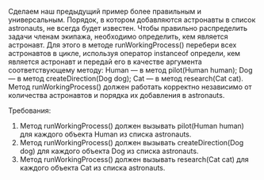 
Сделаем наш предыдущий пример более правильным и универсальным.
Порядок, в котором добавляются астронавты в список astronauts, не всегда будет известен. Чтобы правильно распределить задачи членам экипажа,
необходимо определить, кем является астронавт. Для этого в методе runWorkingProcess() перебери всех астронавтов в цикле,
используя оператор instanceof определи, кем является астронавт и передай его в качестве аргумента соответствующему методу:
Human &mdash; в метод pilot(Human human);
Dog &mdash; в метод createDirection(Dog dog);
Cat &mdash; в метод research(Cat cat).
Метод runWorkingProcess() должен работать корректно независимо от количества астронавтов и порядка их добавления в astronauts.


Требования:
1.	Метод runWorkingProcess() должен вызывать pilot(Human human) для каждого объекта Human из списка astronauts.
2.	Метод runWorkingProcess() должен вызывать createDirection(Dog dog) для каждого объекта Dog из списка astronauts.
3.	Метод runWorkingProcess() должен вызывать research(Cat cat) для каждого объекта Cat из списка astronauts.


